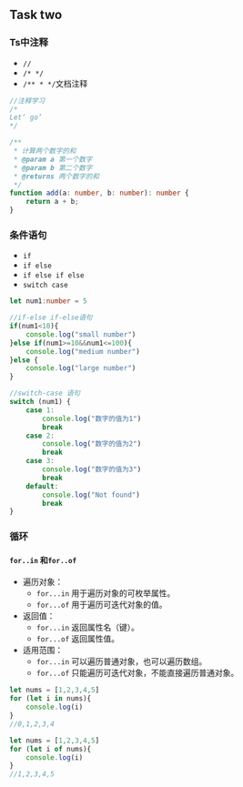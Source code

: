 ## Task two

### Ts中注释

- `//`
- `/* */`
- `/** * */`文档注释

```typescript
//注释学习
/*
Let‘ go’
*/

/**
 * 计算两个数字的和
 * @param a 第一个数字
 * @param b 第二个数字
 * @returns 两个数字的和
 */
function add(a: number, b: number): number {
    return a + b;
}
```



### 条件语句

- `if`
- `if else`
- `if else if else`
- `switch case`

```typescript
let num1:number = 5

//if-else if-else语句
if(num1<10){
    console.log("small number")
}else if(num1>=10&&num1<=100){
    console.log("medium number")
}else {
    console.log("large number")
}

//switch-case 语句
switch (num1) {
    case 1:
        console.log("数字的值为1")
        break
    case 2:
        console.log("数字的值为2")
        break
    case 3:
        console.log("数字的值为3")
        break
    default:
        console.log("Not found")
        break
}
```



### 循环

#### `for..in` 和`for..of`

- 遍历对象：
  - `for...in` 用于遍历对象的可枚举属性。
  - `for...of` 用于遍历可迭代对象的值。
- 返回值：
  - `for...in` 返回属性名（键）。
  - `for...of` 返回属性值。
- 适用范围：
  - `for...in` 可以遍历普通对象，也可以遍历数组。
  - `for...of` 只能遍历可迭代对象，不能直接遍历普通对象。

```typescript
let nums = [1,2,3,4,5]
for (let i in nums){
    console.log(i)
}
//0,1,2,3,4

let nums = [1,2,3,4,5]
for (let i of nums){
    console.log(i)
}
//1,2,3,4,5
```

